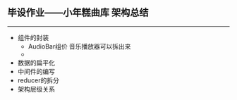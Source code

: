 ## 毕设作业——小年糕曲库 架构总结
---

* 组件的封装
  * AudioBar组价 音乐播放器可以拆出来
  * 
* 数据的扁平化
* 中间件的编写
* reducer的拆分
* 架构层级关系


